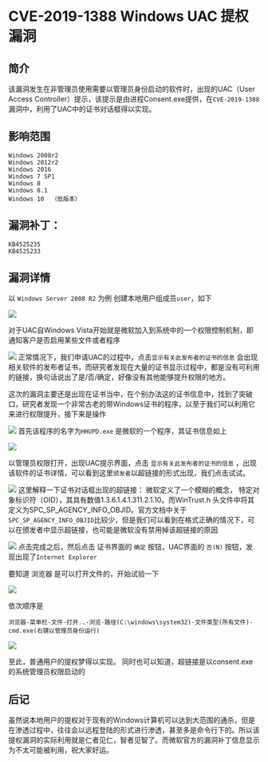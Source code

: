 # CVE-2019-1388 Windows UAC 提权漏洞

## 简介
该漏洞发生在非管理员使用需要以管理员身份启动的软件时，出现的UAC（User Access Controller）提示，该提示是由进程Consent.exe提供，在`CVE-2019-1388`漏洞中，利用了UAC中的证书对话框得以实现。


## 影响范围
```
Windows 2008r2		
Windows 2012r2		
Windows 2016		
Windows 7 SP1		
Windows 8			
Windows 8.1			
Windows 10 	（低版本）
```
## 漏洞补丁：
```
KB4525235
KB4525233
```
## 漏洞详情

以 `Windows Server 2008 R2` 为例
创建本地用户组成员`user`，如下

![](https://raw.githubusercontent.com/is0late/is0late.github.io/master/_posts/2019/media/2019-12-09-13-41-01.png)


对于UAC自Windows Vista开始就是微软加入到系统中的一个权限控制机制，即通知客户是否启用某些文件或者程序

![](https://raw.githubusercontent.com/is0late/is0late.github.io/master/_posts/2019/media/2019-12-09-13-41-02.png)
正常情况下，我们申请UAC的过程中，点击`显示有关此发布者的证书的信息` 会出现相关软件的发布者证书，而研究者发现在大量的证书显示过程中，都是没有可利用的链接，换句话说出了是/否/确定，好像没有其他能够提升权限的地方。

这次的漏洞主要还是出现在证书当中，在个别办法这的证书信息中，找到了突破口，研究者发现一个非常古老的带Windows证书的程序，以至于我们可以利用它来进行权限提升，接下来是操作

![](https://raw.githubusercontent.com/is0late/is0late.github.io/master/_posts/2019/media/2019-12-09-13-41-03.png)
首先该程序的名字为`HHUPD.exe` 是微软的一个程序，其证书信息如上

![](https://raw.githubusercontent.com/is0late/is0late.github.io/master/_posts/2019/media/2019-12-09-13-41-04.png)

以管理员权限打开，出现UAC提示界面，点击 `显示有关此发布者的证书的信息` ，出现该软件的证书详情，可以看到这里`颁发者`以超链接的形式出现，我们点击试试。

![](https://raw.githubusercontent.com/is0late/is0late.github.io/master/_posts/2019/media/2019-12-09-13-41-08.png)
这里解释一下证书对话框出现的超链接：
微软定义了一个模糊的概念， 特定对象标识符（OID），其具有数值1.3.6.1.4.1.311.2.1.10。而WinTrust.h 头文件中将其定义为SPC_SP_AGENCY_INFO_OBJID。官方文档中关于`SPC_SP_AGENCY_INFO_OBJID`比较少，但是我们可以看到在格式正确的情况下，可以在颁发者中显示超链接，也可能是微软没有禁用掉该超链接的原因




![](https://raw.githubusercontent.com/is0late/is0late.github.io/master/_posts/2019/media/2019-12-09-13-41-05.png)
点击完成之后，然后点击 证书界面的 `确定` 按钮，UAC界面的 `否(N)` 按钮，发现出现了`Internet Explorer `


要知道 浏览器 是可以打开文件的，开始试验一下

![](https://raw.githubusercontent.com/is0late/is0late.github.io/master/_posts/2019/media/2019-12-09-13-41-06.png)

依次顺序是
```
浏览器-菜单栏-文件-打开..-浏览-路径(C:\windows\system32)-文件类型(所有文件)-cmd.exe(右键以管理员身份运行)
```

![](https://raw.githubusercontent.com/is0late/is0late.github.io/master/_posts/2019/media/2019-12-09-13-41-07.png)

至此，普通用户的提权梦得以实现。
同时也可以知道，超链接是以consent.exe的系统管理员权限启动的

## 后记

虽然说本地用户的提权对于现有的Windows计算机可以达到大范围的通杀，但是在渗透过程中，往往会以远程登陆的形式进行渗透，甚至多是命令行下的。所以该提权漏洞的实际利用就是仁者见仁，智者见智了。而微软官方的漏洞补丁信息显示为不太可能被利用，祝大家好运。
